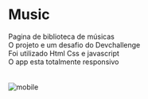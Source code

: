 # Music
Pagina de biblioteca de músicas <br>
O projeto e um desafio do Devchallenge<br>
Foi utilizado Html Css e javascript<br>
O app esta totalmente responsivo<br>
<br><br>
![mobile](https://user-images.githubusercontent.com/78445566/148001200-702b450c-e423-476c-b8a6-bc60eeaf9779.png)
